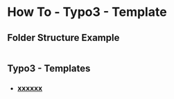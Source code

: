 # How To - Typo3 - Template

## Folder Structure Example

```

```

## Typo3 - Templates

- ### [xxxxxx](/files/xxxxxxx)